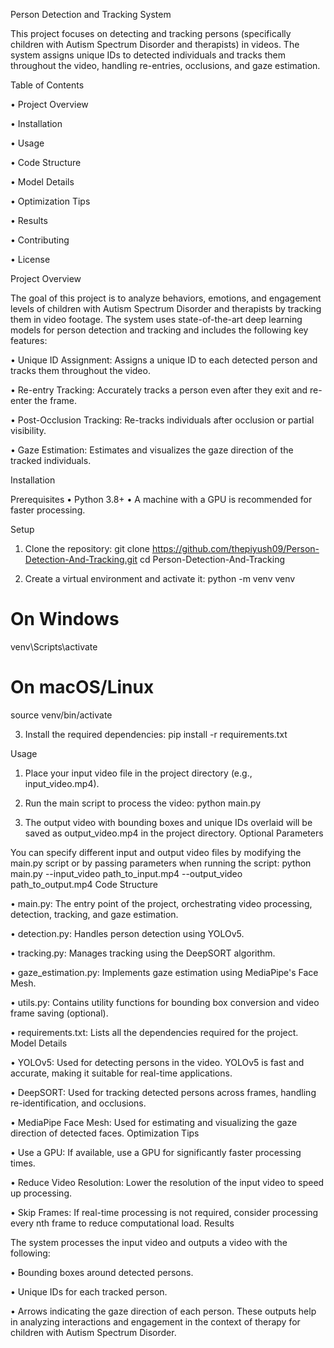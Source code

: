 Person Detection and Tracking System

This project focuses on detecting and tracking persons (specifically children with Autism Spectrum Disorder and therapists) in videos. The system assigns unique IDs to detected individuals and tracks them throughout the video, handling re-entries, occlusions, and gaze estimation.

Table of Contents

•	Project Overview

•	Installation

•	Usage

•	Code Structure

•	Model Details

•	Optimization Tips

•	Results

•	Contributing

•	License

Project Overview

The goal of this project is to analyze behaviors, emotions, and engagement levels of children with Autism Spectrum Disorder and therapists by tracking them in video footage. The system uses state-of-the-art deep learning models for person detection and tracking and includes the following key features:

•	Unique ID Assignment: Assigns a unique ID to each detected person and tracks them throughout the video.

•	Re-entry Tracking: Accurately tracks a person even after they exit and re-enter the frame.

•	Post-Occlusion Tracking: Re-tracks individuals after occlusion or partial visibility.

•	Gaze Estimation: Estimates and visualizes the gaze direction of the tracked individuals.

Installation

Prerequisites
•	Python 3.8+
•	A machine with a GPU is recommended for faster processing.

Setup

1.	Clone the repository:
git clone https://github.com/thepiyush09/Person-Detection-And-Tracking.git
cd Person-Detection-And-Tracking

2.	Create a virtual environment and activate it:
python -m venv venv
# On Windows
venv\Scripts\activate
# On macOS/Linux
source venv/bin/activate

3.	Install the required dependencies:
pip install -r requirements.txt

Usage

1.	Place your input video file in the project directory (e.g., input_video.mp4).

2.	Run the main script to process the video:
python main.py

3.	The output video with bounding boxes and unique IDs overlaid will be saved as output_video.mp4 in the project directory.
Optional Parameters

You can specify different input and output video files by modifying the main.py script or by passing parameters when running the script:
python main.py --input_video path_to_input.mp4 --output_video path_to_output.mp4
Code Structure

•	main.py: The entry point of the project, orchestrating video processing, detection, tracking, and gaze estimation.

•	detection.py: Handles person detection using YOLOv5.

•	tracking.py: Manages tracking using the DeepSORT algorithm.

•	gaze_estimation.py: Implements gaze estimation using MediaPipe's Face Mesh.

•	utils.py: Contains utility functions for bounding box conversion and video frame saving (optional).

•	requirements.txt: Lists all the dependencies required for the project.
Model Details

•	YOLOv5: Used for detecting persons in the video. YOLOv5 is fast and accurate, making it suitable for real-time applications.

•	DeepSORT: Used for tracking detected persons across frames, handling re-identification, and occlusions.

•	MediaPipe Face Mesh: Used for estimating and visualizing the gaze direction of detected faces.
Optimization Tips

•	Use a GPU: If available, use a GPU for significantly faster processing times.

•	Reduce Video Resolution: Lower the resolution of the input video to speed up processing.

•	Skip Frames: If real-time processing is not required, consider processing every nth frame to reduce computational load.
Results

The system processes the input video and outputs a video with the following:

•	Bounding boxes around detected persons.

•	Unique IDs for each tracked person.

•	Arrows indicating the gaze direction of each person.
These outputs help in analyzing interactions and engagement in the context of therapy for children with Autism Spectrum Disorder.

